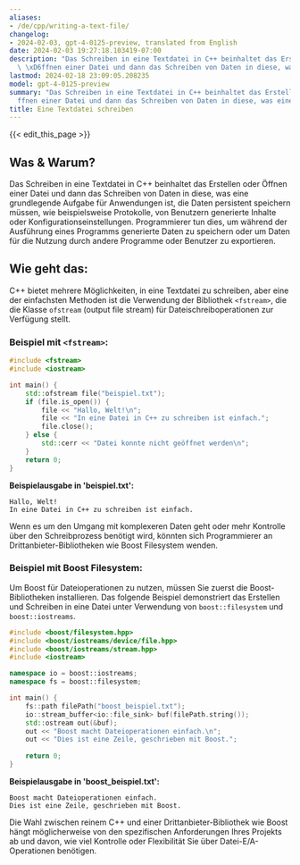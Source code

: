 ```yaml
---
aliases:
- /de/cpp/writing-a-text-file/
changelog:
- 2024-02-03, gpt-4-0125-preview, translated from English
date: 2024-02-03 19:27:18.103419-07:00
description: "Das Schreiben in eine Textdatei in C++ beinhaltet das Erstellen oder\
  \ \xD6ffnen einer Datei und dann das Schreiben von Daten in diese, was eine grundlegende\u2026"
lastmod: 2024-02-18 23:09:05.208235
model: gpt-4-0125-preview
summary: "Das Schreiben in eine Textdatei in C++ beinhaltet das Erstellen oder \xD6\
  ffnen einer Datei und dann das Schreiben von Daten in diese, was eine grundlegende\u2026"
title: Eine Textdatei schreiben
---
```


{{< edit_this_page >}}

## Was & Warum?
Das Schreiben in eine Textdatei in C++ beinhaltet das Erstellen oder Öffnen einer Datei und dann das Schreiben von Daten in diese, was eine grundlegende Aufgabe für Anwendungen ist, die Daten persistent speichern müssen, wie beispielsweise Protokolle, von Benutzern generierte Inhalte oder Konfigurationseinstellungen. Programmierer tun dies, um während der Ausführung eines Programms generierte Daten zu speichern oder um Daten für die Nutzung durch andere Programme oder Benutzer zu exportieren.

## Wie geht das:
C++ bietet mehrere Möglichkeiten, in eine Textdatei zu schreiben, aber eine der einfachsten Methoden ist die Verwendung der Bibliothek `<fstream>`, die die Klasse `ofstream` (output file stream) für Dateischreiboperationen zur Verfügung stellt.

### Beispiel mit `<fstream>`:

```cpp
#include <fstream>
#include <iostream>

int main() {
    std::ofstream file("beispiel.txt");
    if (file.is_open()) {
        file << "Hallo, Welt!\n";
        file << "In eine Datei in C++ zu schreiben ist einfach.";
        file.close();
    } else {
        std::cerr << "Datei konnte nicht geöffnet werden\n";
    }
    return 0;
}
```

**Beispielausgabe in 'beispiel.txt':**
```
Hallo, Welt!
In eine Datei in C++ zu schreiben ist einfach.
```

Wenn es um den Umgang mit komplexeren Daten geht oder mehr Kontrolle über den Schreibprozess benötigt wird, könnten sich Programmierer an Drittanbieter-Bibliotheken wie Boost Filesystem wenden.

### Beispiel mit Boost Filesystem:

Um Boost für Dateioperationen zu nutzen, müssen Sie zuerst die Boost-Bibliotheken installieren. Das folgende Beispiel demonstriert das Erstellen und Schreiben in eine Datei unter Verwendung von `boost::filesystem` und `boost::iostreams`.

```cpp
#include <boost/filesystem.hpp>
#include <boost/iostreams/device/file.hpp>
#include <boost/iostreams/stream.hpp>
#include <iostream>

namespace io = boost::iostreams;
namespace fs = boost::filesystem;

int main() {
    fs::path filePath("boost_beispiel.txt");
    io::stream_buffer<io::file_sink> buf(filePath.string());
    std::ostream out(&buf);
    out << "Boost macht Dateioperationen einfach.\n";
    out << "Dies ist eine Zeile, geschrieben mit Boost.";
    
    return 0;
}
```

**Beispielausgabe in 'boost_beispiel.txt':**
```
Boost macht Dateioperationen einfach.
Dies ist eine Zeile, geschrieben mit Boost.
```

Die Wahl zwischen reinem C++ und einer Drittanbieter-Bibliothek wie Boost hängt möglicherweise von den spezifischen Anforderungen Ihres Projekts ab und davon, wie viel Kontrolle oder Flexibilität Sie über Datei-E/A-Operationen benötigen.
